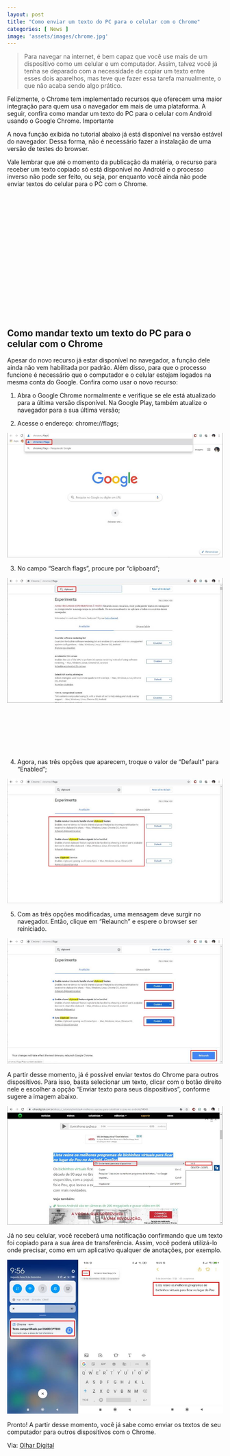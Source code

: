 ```yaml
---
layout: post
title: "Como enviar um texto do PC para o celular com o Chrome"
categories: [ News ]
image: 'assets/images/chrome.jpg'
---
```


> Para navegar na internet, é bem capaz que você use mais de um dispositivo como um celular e um computador. Assim, talvez você já tenha se deparado com a necessidade de copiar um texto entre esses dois aparelhos, mas teve que fazer essa tarefa manualmente, o que não acaba sendo algo prático.

Felizmente, o Chrome tem implementado recursos que oferecem uma maior integração para quem usa o navegador em mais de uma plataforma. A seguir, confira como mandar um texto do PC para o celular com Android usando o Google Chrome.
Importante

A nova função exibida no tutorial abaixo já está disponível na versão estável do navegador. Dessa forma, não é necessário fazer a instalação de uma versão de testes do browser.

Vale lembrar que até o momento da publicação da matéria, o recurso para receber um texto copiado só está disponível no Android e o processo inverso não pode ser feito, ou seja, por enquanto você ainda não pode enviar textos do celular para o PC com o Chrome.

<!-- QUADRADO -->
<script async src="//pagead2.googlesyndication.com/pagead/js/adsbygoogle.js"></script>
<ins class="adsbygoogle"
style="display:inline-block;width:336px;height:280px"
data-ad-client="ca-pub-2838251107855362"
data-ad-slot="5351066970"></ins>
<script>
(adsbygoogle = window.adsbygoogle || []).push({});
</script>


## Como mandar texto um texto do PC para o celular com o Chrome

Apesar do novo recurso já estar disponível no navegador, a função dele ainda não vem habilitada por padrão. Além disso, para que o processo funcione é necessário que o computador e o celular estejam logados na mesma conta do Google. Confira como usar o novo recurso:

1. Abra o Google Chrome normalmente e verifique se ele está atualizado para a última versão disponível. Na Google Play, também atualize o navegador para a sua última versão;

2. Acesse o endereço: chrome://flags;

![Imagem](/assets/images/20191209104257.jpg)

3. No campo “Search flags”, procure por “clipboard”;

![Imagem](/assets/images/20191209104347.jpg)

<!-- MINI ANÚNCIO -->
<script async src="//pagead2.googlesyndication.com/pagead/js/adsbygoogle.js"></script>
<!-- Games Root -->
<ins class="adsbygoogle"
style="display:inline-block;width:730px;height:95px"
data-ad-client="ca-pub-2838251107855362"
data-ad-slot="5351066970"></ins>
<script>
(adsbygoogle = window.adsbygoogle || []).push({});
</script>

4. Agora, nas três opções que aparecem, troque o valor de “Default” para “Enabled”;

![Imagem](/assets/images/20191209104412.jpg)

5. Com as três opções modificadas, uma mensagem deve surgir no navegador. Então, clique em “Relaunch” e espere o browser ser reiniciado.

![Imagem](/assets/images/20191209104437.jpg)

A partir desse momento, já é possível enviar textos do Chrome para outros dispositivos. Para isso, basta selecionar um texto, clicar com o botão direito nele e escolher a opção “Enviar texto para seus dispositivos”, conforme sugere a imagem abaixo.

<!-- RETANGULO LARGO 2 -->
<script async src="//pagead2.googlesyndication.com/pagead/js/adsbygoogle.js"></script>
<ins class="adsbygoogle"
style="display:block; text-align:center;"
data-ad-layout="in-article"
data-ad-format="fluid"
data-ad-client="ca-pub-2838251107855362"
data-ad-slot="8549252987"></ins>
<script>
(adsbygoogle = window.adsbygoogle || []).push({});
</script>

![Imagem](/assets/images/20191209104519.jpg)

Já no seu celular, você receberá uma notificação confirmando que um texto foi copiado para a sua área de transferência. Assim, você poderá utilizá-lo onde precisar, como em um aplicativo qualquer de anotações, por exemplo.

![Imagem](/assets/images/20191209104544.jpg)

Pronto! A partir desse momento, você já sabe como enviar os textos de seu computador para outros dispositivos com o Chrome.


<!-- RETANGULO LARGO -->
<script async src="https://pagead2.googlesyndication.com/pagead/js/adsbygoogle.js"></script>
<!-- Informat -->
<ins class="adsbygoogle"
style="display:block"
data-ad-client="ca-pub-2838251107855362"
data-ad-slot="2327980059"
data-ad-format="auto"
data-full-width-responsive="true"></ins>
<script>
(adsbygoogle = window.adsbygoogle || []).push({});
</script>

Via: [Olhar Digital](https://olhardigital.com.br/dicas_e_tutoriais/noticia/como-enviar-um-texto-do-pc-para-o-celular-com-o-chrome/94087)
